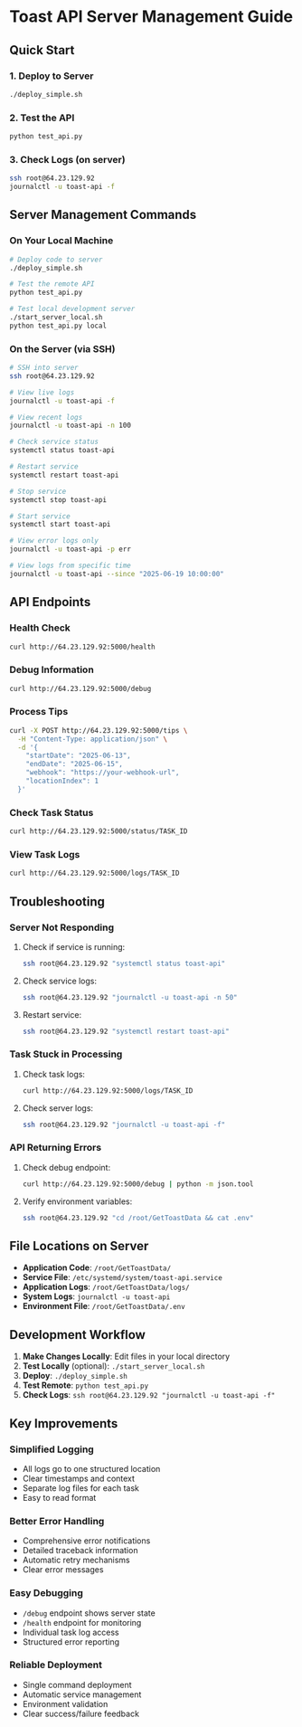 # Toast API Server Management Guide

## Quick Start

### 1. Deploy to Server
```bash
./deploy_simple.sh
```

### 2. Test the API
```bash
python test_api.py
```

### 3. Check Logs (on server)
```bash
ssh root@64.23.129.92
journalctl -u toast-api -f
```

## Server Management Commands

### On Your Local Machine

```bash
# Deploy code to server
./deploy_simple.sh

# Test the remote API
python test_api.py

# Test local development server
./start_server_local.sh
python test_api.py local
```

### On the Server (via SSH)

```bash
# SSH into server
ssh root@64.23.129.92

# View live logs
journalctl -u toast-api -f

# View recent logs
journalctl -u toast-api -n 100

# Check service status
systemctl status toast-api

# Restart service
systemctl restart toast-api

# Stop service
systemctl stop toast-api

# Start service
systemctl start toast-api

# View error logs only
journalctl -u toast-api -p err

# View logs from specific time
journalctl -u toast-api --since "2025-06-19 10:00:00"
```

## API Endpoints

### Health Check
```bash
curl http://64.23.129.92:5000/health
```

### Debug Information
```bash
curl http://64.23.129.92:5000/debug
```

### Process Tips
```bash
curl -X POST http://64.23.129.92:5000/tips \
  -H "Content-Type: application/json" \
  -d '{
    "startDate": "2025-06-13",
    "endDate": "2025-06-15",
    "webhook": "https://your-webhook-url",
    "locationIndex": 1
  }'
```

### Check Task Status
```bash
curl http://64.23.129.92:5000/status/TASK_ID
```

### View Task Logs
```bash
curl http://64.23.129.92:5000/logs/TASK_ID
```

## Troubleshooting

### Server Not Responding
1. Check if service is running:
   ```bash
   ssh root@64.23.129.92 "systemctl status toast-api"
   ```

2. Check service logs:
   ```bash
   ssh root@64.23.129.92 "journalctl -u toast-api -n 50"
   ```

3. Restart service:
   ```bash
   ssh root@64.23.129.92 "systemctl restart toast-api"
   ```

### Task Stuck in Processing
1. Check task logs:
   ```bash
   curl http://64.23.129.92:5000/logs/TASK_ID
   ```

2. Check server logs:
   ```bash
   ssh root@64.23.129.92 "journalctl -u toast-api -f"
   ```

### API Returning Errors
1. Check debug endpoint:
   ```bash
   curl http://64.23.129.92:5000/debug | python -m json.tool
   ```

2. Verify environment variables:
   ```bash
   ssh root@64.23.129.92 "cd /root/GetToastData && cat .env"
   ```

## File Locations on Server

- **Application Code**: `/root/GetToastData/`
- **Service File**: `/etc/systemd/system/toast-api.service`
- **Application Logs**: `/root/GetToastData/logs/`
- **System Logs**: `journalctl -u toast-api`
- **Environment File**: `/root/GetToastData/.env`

## Development Workflow

1. **Make Changes Locally**: Edit files in your local directory
2. **Test Locally** (optional): `./start_server_local.sh`
3. **Deploy**: `./deploy_simple.sh`
4. **Test Remote**: `python test_api.py`
5. **Check Logs**: `ssh root@64.23.129.92 "journalctl -u toast-api -f"`

## Key Improvements

### Simplified Logging
- All logs go to one structured location
- Clear timestamps and context
- Separate log files for each task
- Easy to read format

### Better Error Handling
- Comprehensive error notifications
- Detailed traceback information
- Automatic retry mechanisms
- Clear error messages

### Easy Debugging
- `/debug` endpoint shows server state
- `/health` endpoint for monitoring
- Individual task log access
- Structured error reporting

### Reliable Deployment
- Single command deployment
- Automatic service management
- Environment validation
- Clear success/failure feedback